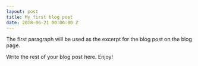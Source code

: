 ```yaml
---
layout: post
title: My first blog post
date: 2018-06-21 00:00:00 Z
---
```


The first paragraph will be used as the excerpt for the blog post on the blog page.

Write the rest of your blog post here. Enjoy!